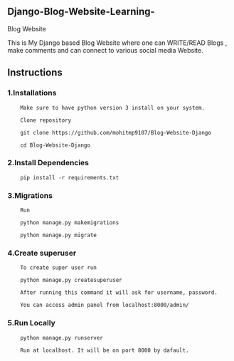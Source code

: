 ## Django-Blog-Website-Learning-
Blog Website

This is My Django based Blog Website where one can WRITE/READ Blogs , make comments and can connect to various social media Website.

## Instructions
  ### 1.Installations

        Make sure to have python version 3 install on your system.

        Clone repository

        git clone https://github.com/mohitmp9107/Blog-Website-Django

        cd Blog-Website-Django

  ### 2.Install Dependencies

        pip install -r requirements.txt

  ### 3.Migrations
        Run

        python manage.py makemigrations

        python manage.py migrate

  ### 4.Create superuser
        To create super user run

        python manage.py createsuperuser

        After running this command it will ask for username, password. 

        You can access admin panel from localhost:8000/admin/

  ### 5.Run Locally
        python manage.py runserver

        Run at localhost. It will be on port 8000 by dafault.

